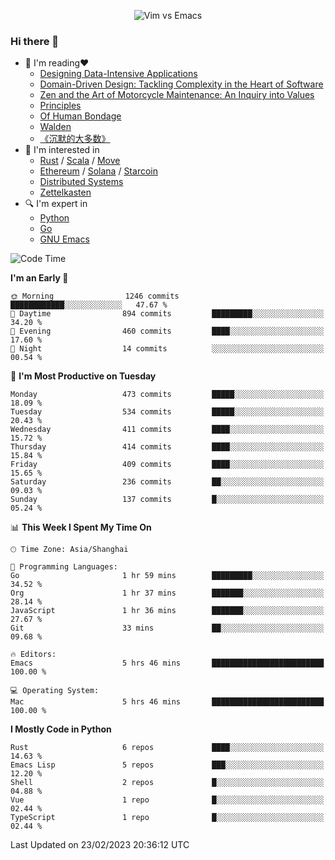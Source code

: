 <p align="center">
    <img src="https://gist.githubusercontent.com/coldnight/e696baffb094e71c96cb302118878eae/raw/40ea5053a6f66cc65f90f437e4173497da225958/banner.gif" alt="Vim vs Emacs" />
</p>

### Hi there 👋

- 📖 I'm reading❤️
    + [Designing Data-Intensive Applications](https://www.oreilly.com/library/view/designing-data-intensive-applications/9781491903063/)
    + [Domain-Driven Design: Tackling Complexity in the Heart of Software](https://www.dddcommunity.org/book/evans_2003/)
    + [Zen and the Art of Motorcycle Maintenance: An Inquiry into Values](https://en.wikipedia.org/wiki/Zen_and_the_Art_of_Motorcycle_Maintenance)
    + [Principles](https://www.principles.com/)
    + [Of Human Bondage](https://en.wikipedia.org/wiki/Of_Human_Bondage)
    + [Walden](https://en.wikipedia.org/wiki/Walden)
    + [《沉默的大多数》](https://en.wikipedia.org/wiki/Silent_majority)
- 🌱 I'm interested in
    + [Rust](https://www.rust-lang.org/) / [Scala](https://www.scala-lang.org/) / [Move](https://github.com/move-language/move/)
    + [Ethereum](https://ethereum.org/en/) / [Solana](https://solana.com/) / [Starcoin](https://github.com/starcoinorg/starcoin)
	+ [Distributed Systems](https://www.linuxzen.com/notes/topics/20200320174417_%E5%88%86%E5%B8%83%E5%BC%8F/)
	+ [Zettelkasten](https://www.linuxzen.com/notes/notes/20220120080920-slip_box/)
- 🔍 I'm expert in
    + [Python](https://www.python.org/)
    + [Go](https://go.dev/)
    + [GNU Emacs](https://www.gnu.org/software/emacs/)

<!--START_SECTION:waka-->
![Code Time](http://img.shields.io/badge/Code%20Time-1%2C912%20hrs%2052%20mins-blue)

**I'm an Early 🐤** 

```text
🌞 Morning                1246 commits        ████████████░░░░░░░░░░░░░   47.67 % 
🌆 Daytime                894 commits         █████████░░░░░░░░░░░░░░░░   34.20 % 
🌃 Evening                460 commits         ████░░░░░░░░░░░░░░░░░░░░░   17.60 % 
🌙 Night                  14 commits          ░░░░░░░░░░░░░░░░░░░░░░░░░   00.54 % 
```
📅 **I'm Most Productive on Tuesday** 

```text
Monday                   473 commits         █████░░░░░░░░░░░░░░░░░░░░   18.09 % 
Tuesday                  534 commits         █████░░░░░░░░░░░░░░░░░░░░   20.43 % 
Wednesday                411 commits         ████░░░░░░░░░░░░░░░░░░░░░   15.72 % 
Thursday                 414 commits         ████░░░░░░░░░░░░░░░░░░░░░   15.84 % 
Friday                   409 commits         ████░░░░░░░░░░░░░░░░░░░░░   15.65 % 
Saturday                 236 commits         ██░░░░░░░░░░░░░░░░░░░░░░░   09.03 % 
Sunday                   137 commits         █░░░░░░░░░░░░░░░░░░░░░░░░   05.24 % 
```


📊 **This Week I Spent My Time On** 

```text
🕑︎ Time Zone: Asia/Shanghai

💬 Programming Languages: 
Go                       1 hr 59 mins        █████████░░░░░░░░░░░░░░░░   34.52 % 
Org                      1 hr 37 mins        ███████░░░░░░░░░░░░░░░░░░   28.14 % 
JavaScript               1 hr 36 mins        ███████░░░░░░░░░░░░░░░░░░   27.67 % 
Git                      33 mins             ██░░░░░░░░░░░░░░░░░░░░░░░   09.68 % 

🔥 Editors: 
Emacs                    5 hrs 46 mins       █████████████████████████   100.00 % 

💻 Operating System: 
Mac                      5 hrs 46 mins       █████████████████████████   100.00 % 
```

**I Mostly Code in Python** 

```text
Rust                     6 repos             ████░░░░░░░░░░░░░░░░░░░░░   14.63 % 
Emacs Lisp               5 repos             ███░░░░░░░░░░░░░░░░░░░░░░   12.20 % 
Shell                    2 repos             █░░░░░░░░░░░░░░░░░░░░░░░░   04.88 % 
Vue                      1 repo              █░░░░░░░░░░░░░░░░░░░░░░░░   02.44 % 
TypeScript               1 repo              █░░░░░░░░░░░░░░░░░░░░░░░░   02.44 % 
```




 Last Updated on 23/02/2023 20:36:12 UTC
<!--END_SECTION:waka-->
